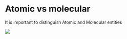# Atomic vs molecular

It is important to distinguish Atomic and Molecular entities

![](assets/gifs/show-atoms.gif)
